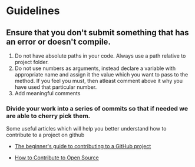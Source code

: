 
# Guidelines

## Ensure that you don't submit something that has an error or doesn't compile.

1. Do not have absolute paths in your code. Always use a path relative to project folder.
2. Do not use numbers as arguments, instead declare a variable with appropriate name and assign it the value which you want to pass to the method. If you feel you must, then atleast comment above it why you have used that particular number.
3. Add meaningful comments

### Divide your work into a series of commits so that if needed we are able to cherry pick them.

Some useful articles which will help you better understand how to contribute to a project on github

* [The beginner's guide to contributing to a GitHub project](https://akrabat.com/the-beginners-guide-to-contributing-to-a-github-project/)

* [How to Contribute to Open Source](https://opensource.guide/how-to-contribute/)
